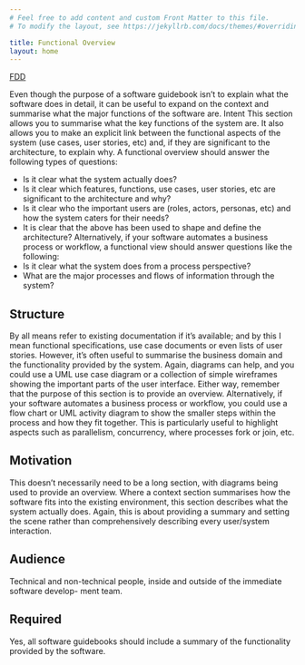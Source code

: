 ```yaml
---
# Feel free to add content and custom Front Matter to this file.
# To modify the layout, see https://jekyllrb.com/docs/themes/#overriding-theme-defaults

title: Functional Overview
layout: home
---
```




[FDD](./hfrnet-functional-decomposition)

Even though the purpose of a software guidebook isn’t to explain what the software does in detail, it can be useful to expand on the context and summarise what the major functions of the software are.
Intent
This section allows you to summarise what the key functions of the system are. It also allows you to make an explicit link between the functional aspects of the system (use cases, user stories, etc) and, if they are significant to the architecture, to explain why. A functional overview should answer the following types of questions:

- Is it clear what the system actually does?
- Is it clear which features, functions, use cases, user stories, etc are significant to the
architecture and why?
- Is it clear who the important users are (roles, actors, personas, etc) and how the system
caters for their needs?
- It is clear that the above has been used to shape and define the architecture?
Alternatively, if your software automates a business process or workflow, a functional view should answer questions like the following:
- Is it clear what the system does from a process perspective?
- What are the major processes and flows of information through the system?

## Structure

By all means refer to existing documentation if it’s available; and by this I mean functional specifications, use case documents or even lists of user stories. However, it’s often useful to summarise the business domain and the functionality provided by the system. Again, diagrams can help, and you could use a UML use case diagram or a collection of simple wireframes showing the important parts of the user interface. Either way, remember that
the purpose of this section is to provide an overview.
Alternatively, if your software automates a business process or workflow, you could use a flow chart or UML activity diagram to show the smaller steps within the process and how they fit together. This is particularly useful to highlight aspects such as parallelism, concurrency, where processes fork or join, etc.

## Motivation

This doesn’t necessarily need to be a long section, with diagrams being used to provide an overview. Where a context section summarises how the software fits into the existing environment, this section describes what the system actually does. Again, this is about providing a summary and setting the scene rather than comprehensively describing every user/system interaction.

## Audience

Technical and non-technical people, inside and outside of the immediate software develop- ment team.

## Required

Yes, all software guidebooks should include a summary of the functionality provided by the software.

